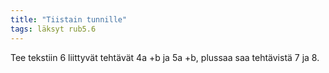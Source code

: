```yaml
---
title: "Tiistain tunnille"
tags: läksyt rub5.6
---
```


Tee tekstiin 6 liittyvät tehtävät 4a +b ja 5a +b, plussaa saa tehtävistä 7 ja 8.